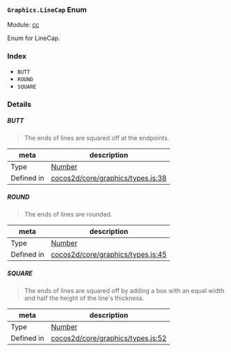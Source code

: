 ### `Graphics.LineCap` Enum



Module: [cc](../modules/cc.md)


Enum for LineCap.


### Index
  - `BUTT`
  - `ROUND`
  - `SQUARE`

### Details


##### BUTT

> The ends of lines are squared off at the endpoints.

| meta | description |
|------|-------------|
| Type | <a href="https://developer.mozilla.org/en/JavaScript/Reference/Global_Objects/Number" class="crosslink external" target="_blank">Number</a> |
| Defined in | [cocos2d/core/graphics/types.js:38](https://github.com/cocos-creator/engine/blob/9546fb0f9c421d190e0aba7645402156498449ea/cocos2d/core/graphics/types.js#L38) |



##### ROUND

> The ends of lines are rounded.

| meta | description |
|------|-------------|
| Type | <a href="https://developer.mozilla.org/en/JavaScript/Reference/Global_Objects/Number" class="crosslink external" target="_blank">Number</a> |
| Defined in | [cocos2d/core/graphics/types.js:45](https://github.com/cocos-creator/engine/blob/9546fb0f9c421d190e0aba7645402156498449ea/cocos2d/core/graphics/types.js#L45) |



##### SQUARE

> The ends of lines are squared off by adding a box with an equal width and half the height of the line's thickness.

| meta | description |
|------|-------------|
| Type | <a href="https://developer.mozilla.org/en/JavaScript/Reference/Global_Objects/Number" class="crosslink external" target="_blank">Number</a> |
| Defined in | [cocos2d/core/graphics/types.js:52](https://github.com/cocos-creator/engine/blob/9546fb0f9c421d190e0aba7645402156498449ea/cocos2d/core/graphics/types.js#L52) |


